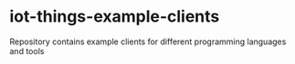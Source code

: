 # iot-things-example-clients
Repository contains example clients for different programming languages and tools
